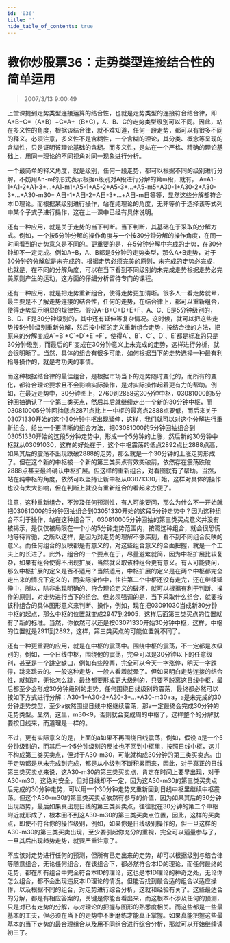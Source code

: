 ```yaml
---
id: '036'
title: ''
hide_table_of_contents: true
---
```


# 教你炒股票36：走势类型连接结合性的简单运用

> 2007/3/13 9:00:49

上堂课提到走势类型连接运算的结合性，也就是走势类型的连接符合结合律，即A+B+C=（A+B）+C=A+（B+C），A、B、C的走势类型级别可以不同。因此，站在多义性的角度，根据该结合律，就不难知道，任何一段走势，都可以有很多不同的释义。必须注意，多义性不是含糊性，一个含糊的理论，其分类、概念等呈现的含糊性，只是证明该理论基础的含糊。而多义性，是站在一个严格、精确的理论基础上，用同一理论的不同视角对同一现象进行分析。

一个最简单的释义角度，就是级别，任何一段走势，都可以根据不同的级别进行分解，不妨用An-m的形式表示根据n级别对A段进行分解的第m段，就有， A=A1-1+A1-2+A1-3+…+A1-m1=A5-1+A5-2+A5-3+…+A5-m5=A30-1+A30-2+A30-3+…+A30-m30= A日-1+A日-2+A日-3+…+A日-m日等等，显然这些分解都符合本ID理论。而根据某级别进行操作，站在纯理论的角度，无非等价于选择该等式列中某个子式子进行操作，这在上一课中已经有具体说明。

还有一种应用，就是关于走势的当下判断。当下判断，其基础在于采取的分解方式。例如，一个按5分钟分解的操作角度与一个按30分钟分解的操作角度，在同一时间看到的走势意义是不同的。更重要的是，在5分钟分解中完成的走势，在30分钟却不一定完成。例如A+B，A、B都是5分钟的走势类型，那么A+B走势，对于30分钟的分解就是未完成的。根据走势必须完美的原则，未完成的走势必完成，也就是，在不同的分解角度，可以在当下看到不同级别的未完成走势根据走势必完美原则产生的运动，这方面的仔细分析留待专门的课程。

还有一种应用，就是把走势重新组合，使得走势更加清晰。很多人一看走势就晕，最主要是不了解走势连接的结合性，任何的走势，在结合律上，都可以重新组合，使得走势显示明显的规律性。假设A+B+C+D+E+F，A、C、E是5分钟级别的，B、D、F是30分钟级别的，其中还有延伸等复杂情况。这时候，就可以把这些走势按5分钟级别重新分解，然后按中枢的定义重新组合走势，按结合律的方法，把原来的分解变成A\`+B\`+C\`+D\`+E\`+F\`，使得A\`、B\`、C\`、D\`、E\`都是标准的只是30分钟级别，而最后的F\`变成在30分钟意义上未完成的走势，这样进行分析，就会很明晰了。当然，具体的组合有很多可能，如何根据当下的走势选择一种最有利指导操作的，就是考功夫的事情。

而这种根据结合律的最佳组合，是根据市场当下的走势随时变化的，而所有的变化，都符合理论要求且不会影响实际操作，是对实际操作起着更有力的帮助。例如，在最近走势中，30分钟图上，2760到2858这30分钟中枢，03081000的5分钟回抽确认了一个第三类买点，然后其后就继续走出一个新的30分钟中枢，而030810005分钟回抽低点2871点比上一中枢的最高点2888点要低，而后来关于03071330开始的这个30分钟中枢出现延伸，这样，我们就可以对这个分解进行重新组合，给出一个更清晰的组合方法，把03081000的5分钟回抽组合到03051330开始的这段5分钟走势中，形成一个5分钟的上涨，然后新的30分钟中枢就从03091030，这样的好处在于，这个中枢震荡的低点2892点比2888点高，如果其后的震荡不出现跌破2888的走势，那么就是一个30分钟的上涨走势形成了。但在这个新的中枢被一个新的第三类买点有效突破前，依然存在震荡跌破2888点甚至最终确认中枢扩展。但这样的重新组合，对看图就有了帮助。当然，站在纯中枢的角度，依然可以坚持让新中枢从03071330开始，这样对具体的操作也没有太大影响，但在判断上就没有重新组合的看起来方便了。

注意，这种重新组合，不涉及任何预测性，有人可能要问，那么为什么不一开始就把03081000的5分钟回抽组合到03051330开始的这段5分钟走势中？因为这种组合不利于操作，站在这种组合下，030810005分钟回抽的第三类买点意义并没有被揭示，是仅仅被局限在一个小的5分钟走势范围内，按照这种组合，就会很恐慌地等待背驰，之所以这样，是因为对走势的理解不够深刻，看不到不同组合反映的意义。而任何组合的反映都是有意义的，对这些组合意义的全面把握，就是一个工夫上的长进了。此外，组合的一个要点在于，尽量避繁就简，因为中枢扩展比较复杂，如果有组合使得不出现扩展，当然就采取该种组合更有意义。有人可能要问，那么中枢扩展的定义是否不适用？当然适用，中枢扩展的定义是在两个中枢都完全走出来的情况下定义的，而实际操作中，往往第二个中枢还没有走完，还在继续延伸中，所以，除非出现明确的、符合理论定义的破坏，就可以根据有利于判断、操作的原则，对走势进行当下的组合。但必须强调的是，当下采取什么组合，就要按该种组合的具体图形意义来判断、操作，例如，现在把03091030当成新30分钟中枢的起点，那么中枢的位置就变成2947到2905，这样后面第三类买点的位置就有了新的标准。当然，你依然可以还是按03071330开始30分钟中枢，这样，中枢的位置就是2911到2892，这样，第三类买点的可能位置就不同了。

还有一种更重要的应用，就是在中枢的震荡中。围绕中枢的震荡，不一定都是次级别的，例如，一个日线中枢，围绕他的震荡，完全可以是30分钟以下的任意级别，甚至是一个跳空缺口，例如有些股票，完全可以今天一字涨停，明天一字跌停，跳来跳去的。一般这种走势，一般人看着就晕了。但如果明白走势连接的结合性，就知道，无论怎么跳，最终都要形成更大级别的，只要不脱离这日线中枢，最后都至少会形成30分钟级别的走势。任何围绕日线级别的震荡，最终都必然可以按如下方式进行分解：A30-1+A30-2+A30-3+…+A30-m30+a，a是未完成的30分钟走势类型，至少a依然围绕日线中枢继续震荡，那a一定最终会完成30分钟的走势类型。显然，这里，m30<9，否则就会变成周的中枢了，这样整个的分解就要按日线来，而道理是一样的。

不过，更有实际意义的是，上面的a如果不再围绕日线震荡，例如，假设 a是一个5分钟级别的，而其后一个5分钟级别的反抽也不回到中枢里，按照日线中枢，这并不构成第三类买卖点，但对于A30-m30，可能就构成30分钟的第三类买卖点。由于走势都是从未完成到完成，都是从小级别不断积累而来，因此，对于真正的日线第三类买卖点来说，这A30-m30的第三类买卖点，肯定在时间上要早出现，对于A30-m30，这绝对安全，但对日线却不一定，因为这A30-m30的第三类买卖点后完成的30分钟走势，可以用一个30分钟走势又重新回到日线中枢里继续中枢震荡。但这个A30-m30的第三类买卖点依然有参与的价值，因为如果其后的30分钟出现趋势，最后如果真出现日线的第三类买卖点，往往就在30分钟的第二个中枢附近就形成了，根本回不到这A30-m30的第三类买卖点位置，因此，这样的买卖点，即使不符合你的操作级别，例如，如果你是日线级别操作的，但一旦这样的A30-m30的第三类买卖出现，至少要引起你充分的重视，完全可以适量参与了，一旦其后出现趋势走势，就要严重注意了。

不应该对走势进行任何的预测，但所有已走出来的走势，却可以根据级别与结合律等随意组合，无论任何组合，在该组合下，都必然符合本ID的理论，而任何最终的走势，都在所有组合中完全符合本ID的理论，这也是本ID理论的神奇之处，无论你怎么组合，都不会出现违反本ID理论的情况。但能否找到最合适的组合以适应操作，以及根据不同的组合，对走势进行综合分析，这就和经验有关了。这些最适合的分解，都是有相应答案的，关键是你能否看出来，而这根本不涉及任何的预测，只是对已有走势的分解，与对理论的把握与图形的熟悉度相关。而这些都是一些最基本的工夫，但必须在当下的走势中不断磨练才能真正掌握。如果真能把握这些最基本的当下走势的最合理组合以及用不同组合进行综合分析，那就可以开始继续读初三了。